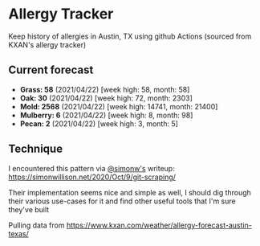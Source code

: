 # Allergy Tracker

Keep history of allergies in Austin, TX using github Actions (sourced from KXAN's allergy tracker)

## Current forecast
<!-- INJECT FORECAST -->
- **Grass: 58** (2021/04/22)  [week high: 58, month: 58]
- **Oak: 30** (2021/04/22)  [week high: 72, month: 2303]
- **Mold: 2568** (2021/04/22)  [week high: 14741, month: 21400]
- **Mulberry: 6** (2021/04/22)  [week high: 8, month: 98]
- **Pecan: 2** (2021/04/22)  [week high: 3, month: 5]
<!-- END INJECT FORECAST -->

## Technique

I encountered this pattern via [@simonw's](https://github.com/simonw) writeup: https://simonwillison.net/2020/Oct/9/git-scraping/

Their implementation seems nice and simple as well, I should dig through their various use-cases for it and find other useful tools that I'm sure they've built

Pulling data from https://www.kxan.com/weather/allergy-forecast-austin-texas/
